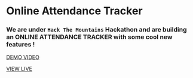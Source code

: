 # Online Attendance Tracker
### We are under `Hack The Mountains` Hackathon and are building an ONLINE ATTENDANCE TRACKER with some cool new features !

<a href= "https://youtu.be/_f0yQjYZnwI">DEMO VIDEO</a>

<a href= "https://dazzling-poincare-331d56.netlify.app">VIEW LIVE</a>
